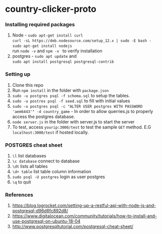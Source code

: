 # country-clicker-proto 

### Installing required packages 

1. Node - `sudo apt-get install curl`<br />`curl -sL https://deb.nodesource.com/setup_12.x | sudo -E bash -`<br />`sudo apt-get install nodejs`<br />
run `node -v` and `npm -v ` to verify installation
2. postgres - `sudo apt update` and<br />
`sudo apt install postgresql postgresql-contrib`

### Setting up
1. Clone this repo
2. Run `npm install` in the folder with `package.json`
3. `sudo -u postgres psql -f schema.sql` to setup the tables.
4. `sudo -u postres psql -f seed.sql` to fill with initial values
5. `sudo -u postgres psql -c "ALTER USER postgres WITH PASSWORD 'aem6443'" -d country_game` - In order to allow querries.js to properly access the postgres database. 
6. `node server.js` in the folder with server.js to start the server
6. To test, access `yourip:3000/test` to test the sample `GET` method. E.G `localhost:3000/test` if hosted locally.
 
       

### POSTGRES cheat sheet
1. `\l` list databases
2. `\c database` connect to database
3. `\dt` lists all tables
4. `\d+ table` list table column information
5. `sudo psql -U postgres` login as user postgres
6. `\q` to quit
### References
1. https://blog.logrocket.com/setting-up-a-restful-api-with-node-js-and-postgresql-d96d6fc892d8/
2. https://www.digitalocean.com/community/tutorials/how-to-install-and-use-postgresql-on-ubuntu-18-04
3. http://www.postgresqltutorial.com/postgresql-cheat-sheet/
 

